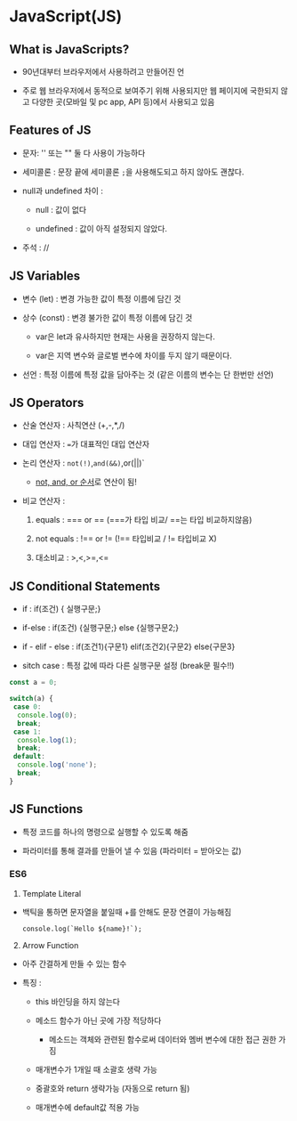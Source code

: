 # JavaScript(JS)

## What is JavaScripts?

- 90년대부터 브라우저에서 사용하려고 만들어진 언

- 주로 웹 브라우저에서 동적으로 보여주기 위해 사용되지만 웹 페이지에 국한되지 않고 다양한 곳(모바일 및 pc app, API 등)에서 사용되고 있음

## Features of JS

- 문자: '' 또는 "" 둘 다 사용이 가능하다

- 세미콜론 : 문장 끝에 세미콜론 `;`을 사용해도되고 하지 않아도 괜찮다.

- null과 undefined 차이 : 

	- null : 값이 없다
	
	-  undefined : 값이 아직 설정되지 않았다.

- 주석 : //

## JS Variables

- 변수 (let) : 변경 가능한 값이 특정 이름에 담긴 것

- 상수 (const) : 변경 불가한 값이 특정 이름에 담긴 것

	- var은 let과 유사하지만 현재는 사용을 권장하지 않는다. 

	- var은 지역 변수와 글로벌 변수에 차이를 두지 않기 때문이다. 

- 선언 : 특정 이름에 특정 값을 담아주는 것 (같은 이름의 변수는 단 한번만 선언)

## JS Operators

- 산술 연산자 : 사칙연산 (+,-,*,/)

- 대입 연산자 : `=`가 대표적인 대입 연산자

- 논리 연산자 : `not(!)`,`and(&&)`,or(||)` 

	- <u> not, and, or 순서</u>로 연산이 됨!

- 비교 연산자 :

	1. equals : === or == (===가 타입 비교/ ==는 타입 비교하지않음)

	2. not equals : !== or != (!== 타입비교 / != 타입비교 X)

	3. 대소비교 : >,<,>=,<=

## JS Conditional Statements

- if : if(조건) { 실행구문;}

- if-else : if(조건) {실행구문;} else {실행구문2;}

- if - elif - else : if(조건1){구문1} elif(조건2){구문2} else{구문3}

- sitch case : 특정 값에 따라 다른 실행구문 설정 (break문 필수!!)

```js
const a = 0;

switch(a) {
 case 0:
  console.log(0);
  break;
 case 1:
  console.log(1);
  break;
 default:
  console.log('none');
  break;
}
```

## JS Functions

- 특정 코드를 하나의 명령으로 실행할 수 있도록 해줌

- 파라미터를 통해 결과를 만들어 낼 수 있음 (파라미터 = 받아오는 값)

### ES6 

1. Template Literal 

- 백틱을 통하면 문자열을 붙일때 +를 안해도 문장 연결이 가능해짐

	```console.log(`Hello ${name}!`); ```

2. Arrow Function

- 아주 간결하게 만들 수 있는 함수

- 특징 : 

	- this 바인딩을 하지 않는다

	- 메소드 함수가 아닌 곳에 가장 적당하다

		- 메소드는 객체와 관련된 함수로써 데이터와 멤버 변수에 대한 접근 권한 가짐

	- 매개변수가 1개일 때 소괄호 생략 가능

	- 중괄호와 return 생략가능 (자동으로 return 됨)

	- 매개변수에 default값 적용 가능
